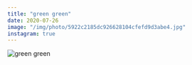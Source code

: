 ```yaml
---
title: "green green"
date: 2020-07-26
image: "/img/photo/5922c2185dc926628104cfefd9d3abe4.jpg"
instagram: true
---
```


![green green](/img/photo/5922c2185dc926628104cfefd9d3abe4.jpg)
